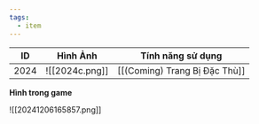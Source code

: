 ```yaml
---
tags:
  - item
---
```


| ID   | Hình Ảnh       | Tính năng sử dụng             |
| ---- | -------------- | ----------------------------- |
| 2024 | ![[2024c.png]] | [[(Coming) Trang Bị Đặc Thù]] |

**Hình trong game**

![[20241206165857.png]]
